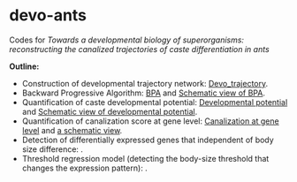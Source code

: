 # devo-ants
Codes for _Towards a developmental biology of superorganisms: reconstructing the canalized trajectories of caste differentiation in ants_ 

**Outline:**

* Construction of developmental trajectory network: [Devo_trajectory](Devo_trajectory.R).
* Backward Progressive Algorithm: [BPA](BPA.R) and [Schematic view of BPA](BPA_schematic.md).
* Quantification of caste developmental potential: [Developmental potential](developmental_potential.R) and [Schematic view of developmental potential](developmental_potential_schematic.md).
* Quantification of canalization score at gene level: [Canalization at gene level](canalisation_score_gene_level.R) and [a schematic view](canalizaed_gene_level_scheme.md).
* Detection of differentially expressed genes that independent of body size difference: .
* Threshold regression model (detecting the body-size threshold that changes the expression pattern): . 
